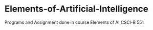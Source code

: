 # Elements-of-Artificial-Intelligence
Programs and Assignment done in course Elements of AI CSCI-B 551
